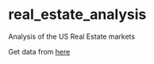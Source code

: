# real_estate_analysis
Analysis of the US Real Estate markets

Get data from [here](https://www.zillow.com/research/data/)
